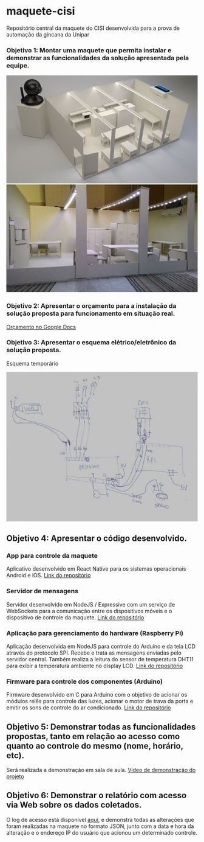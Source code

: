 # maquete-cisi
Repositório central da maquete do CISI desenvolvida para a prova de automação da gincana da Unipar

### Objetivo 1: Montar uma maquete que permita instalar e demonstrar as funcionalidades da solução apresentada pela equipe.
![Renderização 3D do projeto](static/maquete-render.png)
![Foto da maquete](static/maquete-real.jpg)

### Objetivo 2: Apresentar o orçamento para a instalação da solução proposta para funcionamento em situação real.
[Orçamento no Google Docs](https://docs.google.com/spreadsheets/d/1Cl70qei1r-0QKLdMNJqGk4CjxzQSfJpe5XaQkyV6PQc/edit?usp=sharing)

### Objetivo 3: Apresentar o esquema elétrico/eletrônico da solução proposta.
Esquema temporário 

![Esquema elétrico/eletrônico](static/diagrama-maquete-temp.png)

## Objetivo 4: Apresentar o código desenvolvido.
### App para controle da maquete
Aplicativo desenvolvido em React Native para os sistemas operacionais Android e iOS. [Link do repositório](https://github.com/GusAntoniassi/maquete-cisi-app)

### Servidor de mensagens
Servidor desenvolvido em NodeJS / Expressive com um serviço de WebSockets para a comunicação entre os dispositivos móveis e o dispositivo de controle da maquete. [Link do repositório](https://github.com/GusAntoniassi/maquete-cisi-node-server)

### Aplicação para gerenciamento do hardware (Raspberry Pi)
Aplicação desenvolvida em NodeJS para controle do Arduino e da tela LCD através do protocolo SPI. Recebe e trata as mensagens enviadas pelo servidor central. Também realiza a leitura do sensor de temperatura DHT11 para exibir a temperatura ambiente no display LCD. [Link do repositório](https://github.com/GusAntoniassi/maquete-cisi-node-raspi)

### Firmware para controle dos componentes (Arduino)
Firmware desenvolvido em C para Arduino com o objetivo de acionar os módulos relês para controle das luzes, acionar o motor de trava da porta e emitir os sons de controle do ar condicionado. [Link do repositório](https://github.com/GusAntoniassi/maquete-cisi-arduino)

## Objetivo 5: Demonstrar todas as funcionalidades propostas, tanto em relação ao acesso como quanto ao controle do mesmo (nome, horário, etc).
Será realizada a demonstração em sala de aula. 
[Vídeo de demonstração do projeto](https://gusantoniassi.github.io/maquete-cisi/static/video-demo-maquete.mp4)

## Objetivo 6: Demonstrar o relatório com acesso via Web sobre os dados coletados.
O log de acesso está disponível [aqui](http://18.231.50.4:5000/logs), e demonstra todas as alterações que foram realizadas na maquete no formato JSON, junto com a data e hora da alteração e o endereço IP do usuário que acionou um determinado controle.
